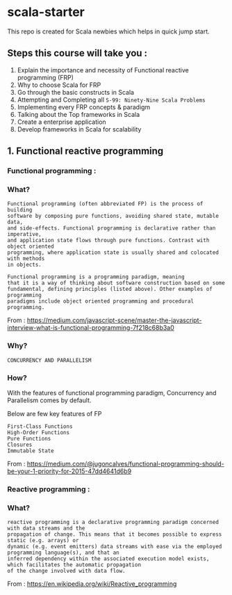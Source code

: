 # scala-starter
This repo is created for Scala newbies which helps in quick jump start.

## Steps this course will take you :
1. Explain the importance and necessity of Functional reactive programming (FRP)
2. Why to choose Scala for FRP 
3. Go through the basic constructs in Scala
4. Attempting and Completing all `S-99: Ninety-Nine Scala Problems`
5. Implementing every FRP concepts & paradigm
6. Talking about the Top frameworks in Scala
7. Create a enterprise application
8. Develop frameworks in Scala for scalability

## 1. Functional reactive programming 

### Functional programming :

### What? 
```
Functional programming (often abbreviated FP) is the process of building 
software by composing pure functions, avoiding shared state, mutable data, 
and side-effects. Functional programming is declarative rather than imperative, 
and application state flows through pure functions. Contrast with object oriented 
programming, where application state is usually shared and colocated with methods 
in objects.

Functional programming is a programming paradigm, meaning 
that it is a way of thinking about software construction based on some 
fundamental, defining principles (listed above). Other examples of programming 
paradigms include object oriented programming and procedural programming.

```
From : https://medium.com/javascript-scene/master-the-javascript-interview-what-is-functional-programming-7f218c68b3a0

### Why? 
```
CONCURRENCY AND PARALLELISM
```

### How?
With the features of functional programming paradigm, Concurrency and Parallelism comes by default. 

Below are few key features of FP

```
First-Class Functions
High-Order Functions
Pure Functions
Closures
Immutable State

```
From : https://medium.com/@jugoncalves/functional-programming-should-be-your-1-priority-for-2015-47dd4641d6b9


### Reactive programming :

### What? 
```
reactive programming is a declarative programming paradigm concerned with data streams and the 
propagation of change. This means that it becomes possible to express static (e.g. arrays) or 
dynamic (e.g. event emitters) data streams with ease via the employed programming language(s), and that an 
inferred dependency within the associated execution model exists, which facilitates the automatic propagation 
of the change involved with data flow.
```

From : https://en.wikipedia.org/wiki/Reactive_programming
